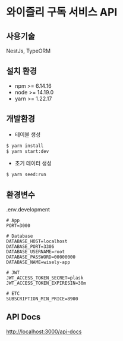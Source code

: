 # 와이즐리 구독 서비스 API

## 사용기술

NestJs, TypeORM

## 설치 환경

- npm >= 6.14.16
- node >= 14.19.0
- yarn >= 1.22.17

## 개발환경

- 테이블 생성

```bash
$ yarn install
$ yarn start:dev
```

- 초기 데이터 생성

```bash
$ yarn seed:run
```

## 환경변수

.env.development

```
# App
PORT=3000

# Database
DATABASE_HOST=localhost
DATABASE_PORT=3306
DATABASE_USERNAME=root
DATABASE_PASSWORD=00000000
DATABASE_NAME=wisely-app

# JWT
JWT_ACCESS_TOKEN_SECRET=plask
JWT_ACCESS_TOKEN_EXPIRESIN=30m

# ETC
SUBSCRIPTION_MIN_PRICE=8900
```

## API Docs

[http://localhost:3000/api-docs](http://localhost:3000/api-docs)
